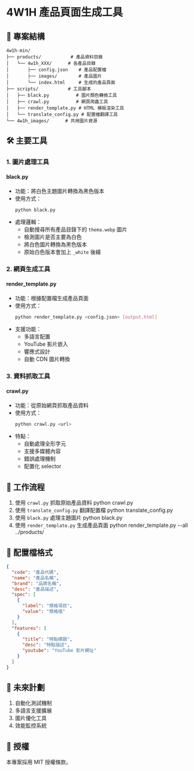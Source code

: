 # 4W1H 產品頁面生成工具

## 📁 專案結構

```
4w1h-min/
├── products/           # 產品資料目錄
│   └── 4w1h_XXX/      # 各產品目錄
│       ├── config.json    # 產品配置檔
│       ├── images/        # 產品圖片
│       └── index.html     # 生成的產品頁面
├── scripts/           # 工具腳本
│   ├── black.py          # 圖片顏色轉換工具
│   ├── crawl.py          # 網頁爬蟲工具
│   ├── render_template.py # HTML 模板渲染工具
│   └── translate_config.py # 配置檔翻譯工具
└── 4w1h_images/      # 共用圖片資源
```

## 🛠️ 主要工具

### 1. 圖片處理工具

#### black.py

- 功能：將白色主題圖片轉換為黑色版本
- 使用方式：
  ```bash
  python black.py
  ```
- 處理邏輯：
  - 自動搜尋所有產品目錄下的 `thema.webp` 圖片
  - 檢測圖片是否主要為白色
  - 將白色圖片轉換為黑色版本
  - 原始白色版本會加上 `_white` 後綴

### 2. 網頁生成工具

#### render_template.py

- 功能：根據配置檔生成產品頁面
- 使用方式：
  ```bash
  python render_template.py <config.json> [output.html]
  ```
- 支援功能：
  - 多語言配置
  - YouTube 影片嵌入
  - 響應式設計
  - 自動 CDN 圖片轉換

### 3. 資料抓取工具

#### crawl.py

- 功能：從原始網頁抓取產品資料
- 使用方式：
  ```bash
  python crawl.py <url>
  ```
- 特點：
  - 自動處理全形字元
  - 支援多媒體內容
  - 錯誤處理機制
  - 配置化 selector

## 🔄 工作流程

1. 使用 `crawl.py` 抓取原始產品資料 python crawl.py
2. 使用 `translate_config.py` 翻譯配置檔 python translate_config.py
3. 使用 `black.py` 處理主題圖片 python black.py
4. 使用 `render_template.py` 生成產品頁面 python render_template.py --all
   ../products/

## 📝 配置檔格式

```json
{
  "code": "產品代碼",
  "name": "產品名稱",
  "brand": "品牌名稱",
  "desc": "產品描述",
  "spec": [
    {
      "label": "規格項目",
      "value": "規格值"
    }
  ],
  "features": [
    {
      "title": "特點標題",
      "desc": "特點描述",
      "youtube": "YouTube 影片網址"
    }
  ]
}
```

## 🎯 未來計劃

1. 自動化測試機制
2. 多語言支援擴展
3. 圖片優化工具
4. 效能監控系統

## 📄 授權

本專案採用 MIT 授權條款。
